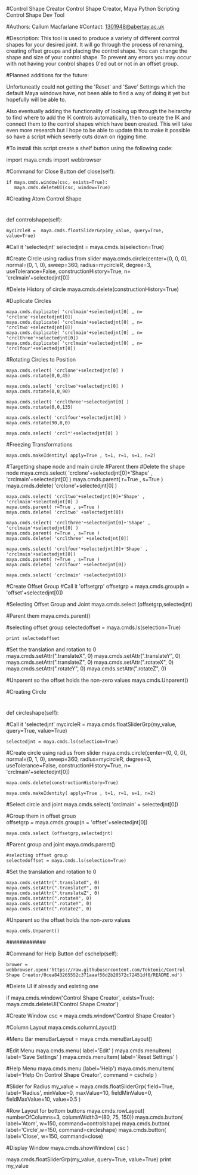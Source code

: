 #Control Shape Creator
Control Shape Creator, Maya Python Scripting
Control Shape Dev Tool

#Authors: Callum Macfarlane
#Contact: 1301948@abertay.ac.uk


#Description:
This tool is used to produce a variety of different control shapes for your desired joint.
It will go through the process of renaming, creating offset groups and placing the control shape.
You can change the shape and size of your control shape.
To prevent any errors you may occur with not having your control shapes 0'ed out or not in an offset group.

#Planned additions for the future:

Unfortuneatly could not getting the 'Reset' and 'Save' Settings which the default Maya windows have, not been able to find a way of doing it yet but hopefully will be able to.

Also eventually adding the functionality of looking up through the heirarchy to find where to add the IK controls automatically, then to create the IK and connect them to the control shapes which have been created. This will take even more research but I hope to be able to update this to make it possible so have a script which severly cuts down on rigging time.


#To install this script create a shelf button using the following code:






import maya.cmds
import webbrowser



#Command for Close Button
def close(self):
    
    if maya.cmds.window(csc, exists=True):
       maya.cmds.deleteUI(csc, window=True)


#Creating Atom Control Shape
#
#
#
#
#       
#
def controlshape(self):     

    mycircleR =  maya.cmds.floatSliderGrp(my_value, query=True, value=True)

#Call it 'selectedjnt'
    selectedjnt = maya.cmds.ls(selection=True)
    

#Create Circle using radius from slider
    maya.cmds.circle(center=(0, 0, 0), normal=(0, 1, 0), sweep=360, radius=mycircleR, degree=3, useTolerance=False, constructionHistory=True, n= 'crclmain'+selectedjnt[0])

#Delete History of circle
    maya.cmds.delete(constructionHistory=True)


#Duplicate Circles

    maya.cmds.duplicate( 'crclmain'+selectedjnt[0] , n= 'crclone'+selectedjnt[0])
    maya.cmds.duplicate( 'crclmain'+selectedjnt[0] , n= 'crcltwo'+selectedjnt[0])
    maya.cmds.duplicate( 'crclmain'+selectedjnt[0] , n= 'crclthree'+selectedjnt[0])
    maya.cmds.duplicate( 'crclmain'+selectedjnt[0] , n= 'crclfour'+selectedjnt[0])


#Rotating Circles to Position

    maya.cmds.select( 'crclone'+selectedjnt[0] )
    maya.cmds.rotate(0,0,45)

    maya.cmds.select( 'crcltwo'+selectedjnt[0] )
    maya.cmds.rotate(0,0,90)

    maya.cmds.select( 'crclthree'+selectedjnt[0] )
    maya.cmds.rotate(0,0,135)

    maya.cmds.select( 'crclfour'+selectedjnt[0] )
    maya.cmds.rotate(90,0,0)

    maya.cmds.select( 'crcl*'+selectedjnt[0] )

#Freezing Transformations    

    maya.cmds.makeIdentity( apply=True , t=1, r=1, s=1, n=2)


#Targetting shape node and main circle
#Parent them
#Delete the shape node
    maya.cmds.select( 'crclone'+selectedjnt[0]+'Shape' , 'crclmain'+selectedjnt[0] )
    maya.cmds.parent( r=True , s=True )
    maya.cmds.delete( 'crclone'+selectedjnt[0] )

    maya.cmds.select( 'crcltwo'+selectedjnt[0]+'Shape' , 'crclmain'+selectedjnt[0] )
    maya.cmds.parent( r=True , s=True )
    maya.cmds.delete( 'crcltwo' +selectedjnt[0])

    maya.cmds.select( 'crclthree'+selectedjnt[0]+'Shape' , 'crclmain'+selectedjnt[0] )
    maya.cmds.parent( r=True , s=True )
    maya.cmds.delete( 'crclthree' +selectedjnt[0])

    maya.cmds.select( 'crclfour'+selectedjnt[0]+'Shape' , 'crclmain'+selectedjnt[0])
    maya.cmds.parent( r=True , s=True )
    maya.cmds.delete( 'crclfour' +selectedjnt[0])

    maya.cmds.select( 'crclmain' +selectedjnt[0])


#Create Offset Group
#Call it 'offsetgrp'
    offsetgrp = maya.cmds.group(n = 'offset'+selectedjnt[0])



#Selecting Offset Group and Joint
    maya.cmds.select (offsetgrp,selectedjnt)

#Parent them
    maya.cmds.parent()
    
#selecting offset group
    selectedoffset = maya.cmds.ls(selection=True)
    
    print selectedoffset
    
    
#Set the translation and rotation to 0    
    maya.cmds.setAttr(".translateX", 0) 
    maya.cmds.setAttr(".translateY", 0) 
    maya.cmds.setAttr(".translateZ", 0) 
    maya.cmds.setAttr(".rotateX", 0) 
    maya.cmds.setAttr(".rotateY", 0) 
    maya.cmds.setAttr(".rotateZ", 0) 

#Unparent so the offset holds the non-zero values
    maya.cmds.Unparent()
   
    

#Creating Circle   
#
#
#
#
#
def circleshape(self):

#Call it 'selectedjnt'
    mycircleR =  maya.cmds.floatSliderGrp(my_value, query=True, value=True)

    selectedjnt = maya.cmds.ls(selection=True)

#Create circle using radius from slider
    maya.cmds.circle(center=(0, 0, 0), normal=(0, 1, 0), sweep=360, radius=mycircleR, degree=3, useTolerance=False, constructionHistory=True, n= 'crclmain'+selectedjnt[0])
    
    maya.cmds.delete(constructionHistory=True)
    
    maya.cmds.makeIdentity( apply=True , t=1, r=1, s=1, n=2)

#Select circle and joint
    maya.cmds.select( 'crclmain' + selectedjnt[0])
    
    
#Group them in offset grouo    
    offsetgrp = maya.cmds.group(n = 'offset'+selectedjnt[0])
    
    maya.cmds.select (offsetgrp,selectedjnt)
    
    
#Parent group and joint
    maya.cmds.parent()
    
    #selecting offset group
    selectedoffset = maya.cmds.ls(selection=True)
    
    
    
#Set the translation and rotation to 0    

    maya.cmds.setAttr(".translateX", 0) 
    maya.cmds.setAttr(".translateY", 0) 
    maya.cmds.setAttr(".translateZ", 0) 
    maya.cmds.setAttr(".rotateX", 0) 
    maya.cmds.setAttr(".rotateY", 0) 
    maya.cmds.setAttr(".rotateZ", 0) 
    
    
#Unparent so the offset holds the non-zero values

    maya.cmds.Unparent()
    
############

#Command for Help Button
def cschelp(self):
    
    brower = webbrowser.open('https://raw.githubusercontent.com/Tektonic/Control Shape Creator/0cea843265552c371aaaf56d2b20572c72451df0/README.md')



#Delete UI if already and existing one

if maya.cmds.window('Control Shape Creator', exists=True):
    maya.cmds.deleteUI('Control Shape Creator')

#Create Window
csc = maya.cmds.window('Control Shape Creator')

#Column Layout
maya.cmds.columnLayout()

#Menu Bar
menuBarLayout = maya.cmds.menuBarLayout()

#Edit Menu
maya.cmds.menu( label='Edit' )
maya.cmds.menuItem( label='Save Settings' )
maya.cmds.menuItem( label='Reset Settings' )

#Help Menu
maya.cmds.menu (label='Help')
maya.cmds.menuItem( label='Help On Control Shape Creator', command = cschelp )


#Slider for Radius
my_value = maya.cmds.floatSliderGrp( field=True, label='Radius', minValue=0, maxValue=10, fieldMinValue=0, fieldMaxValue=10, value=0.5 )


#Row Layout for bottom buttons
maya.cmds.rowLayout( numberOfColumns=3, columnWidth3=(80, 75, 150))
maya.cmds.button( label='Atom', w=150, command=controlshape)
maya.cmds.button( label='Circle',w=150, command=circleshape)
maya.cmds.button( label='Close', w=150, command=close)

#Display Window
maya.cmds.showWindow( csc )


maya.cmds.floatSliderGrp(my_value, query=True, value=True)
print my_value


